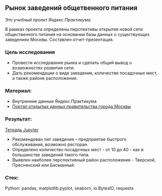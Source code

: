 ## Рынок заведений общетвенного питания

Это *учебный проект Яндекс.Практикума*.

В рамках проекта определены перспективы открытия новой сети общественного питания на основании базы данных о существующих заведениях Москвы. Составлен отчет-презентация.

### Цель исследования

* Провести исследование рынка и сделать общий вывод о возможностях развития сети.
* Дать рекомендации о виде заведения, количестве посадочных мест, а также районе расположения.

### Материал:
* Внутренние данные Яндекс.Практикума
* [Портал открытых данных правительства города Москвы](https://data.mos.ru/opendata/7710881420-obshchestvennoe-pitanie-v-moskve)

### Результат:
[Тетрадь Jupyter]()
* Рекомендован тип заведения – предприятие быстрого обслуживания, возможно ресторан.
* Определено количество посадочных мест - от 10 до 40 - как в большинстве заведений такого типа.
* Выявлен наиболее перспективный район расположения - Тверской, Пресненский или Басманный.

### Стек:
Python: pandas, matplotlib.pyplot, seaborn, io.BytesIO, requests
